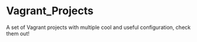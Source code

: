 # Vagrant_Projects

A set of Vagrant projects with multiple cool and useful configuration, check them out!
